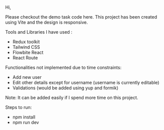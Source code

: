 Hi,

Please checkout the demo task code here. This project has been created using Vite and the design is responsive.

Tools and Libraries I have used :

- Redux toolkit
- Tailwind CSS
- Flowbite React
- React Route

Functionalities not implemented due to time constraints:

- Add new user
- Edit other details except for username (username is currently editable)
- Validations (would be added using yup and formik)

Note: It can be added easily if I spend more time on this project.

Steps to run:

- npm install
- npm run dev
